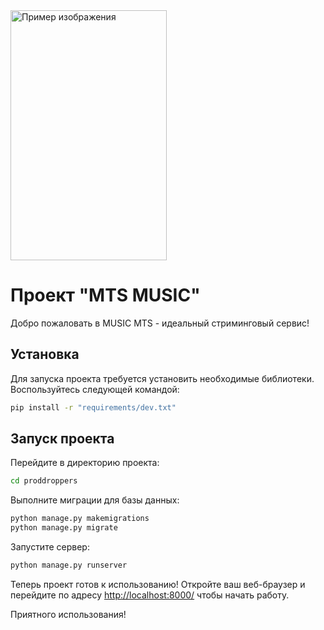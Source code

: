 <img src="https://i.imgur.com/6MnM57m.jpg" alt="Пример изображения" width="250" height="400">

# Проект "MTS MUSIC"

Добро пожаловать в MUSIC MTS - идеальный стриминговый сервис!

## Установка

Для запуска проекта требуется установить необходимые библиотеки. Воспользуйтесь следующей командой:

```bash
pip install -r "requirements/dev.txt"
```

## Запуск проекта

Перейдите в директорию проекта:

```bash
cd proddroppers
```

Выполните миграции для базы данных:

```bash
python manage.py makemigrations
python manage.py migrate
```

Запустите сервер:

```bash
python manage.py runserver
```

Теперь проект готов к использованию! Откройте ваш веб-браузер и перейдите по адресу [http://localhost:8000/](http://localhost:8000/) чтобы начать работу.

Приятного использования!
